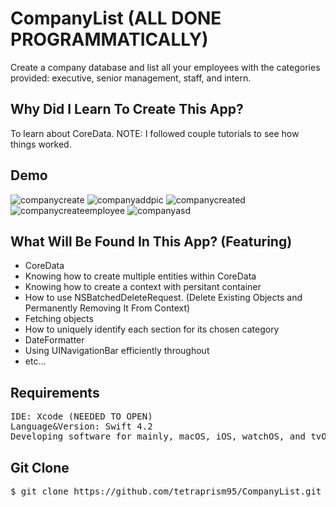 # CompanyList (ALL DONE PROGRAMMATICALLY) 

Create a company database and list all your employees with the categories provided: executive, senior management, staff, and intern.

## Why Did I Learn To Create This App? 

To learn about CoreData. NOTE: I followed couple tutorials to see how things worked. 

## Demo

![companycreate](https://user-images.githubusercontent.com/36717095/51080862-468a4500-16b1-11e9-97ad-f1ca623607c8.gif)
![companyaddpic](https://user-images.githubusercontent.com/36717095/51080868-57d35180-16b1-11e9-8af2-b7cabe990bda.gif)
![companycreated](https://user-images.githubusercontent.com/36717095/51080871-5bff6f00-16b1-11e9-882d-c3a614f8533e.gif)
![companycreateemployee](https://user-images.githubusercontent.com/36717095/51080872-5e61c900-16b1-11e9-9c51-6b81aab68e91.gif)
![companyasd](https://user-images.githubusercontent.com/36717095/51080873-60c42300-16b1-11e9-90bc-e6f38d25ddca.gif)


## What Will Be Found In This App? (Featuring)
- CoreData
- Knowing how to create multiple entities within CoreData
- Knowing  how to create a context with persitant container
- How to use NSBatchedDeleteRequest. (Delete Existing Objects and Permanently Removing It From Context) 
- Fetching objects
- How to uniquely identify each section for its chosen category
- DateFormatter
- Using UINavigationBar efficiently throughout
- etc...

## Requirements
<pre>
IDE: Xcode (NEEDED TO OPEN)
Language&Version: Swift 4.2 
Developing software for mainly, macOS, iOS, watchOS, and tvOS.
</pre>

## Git Clone

<pre>
$ git clone https://github.com/tetraprism95/CompanyList.git 
</pre>
